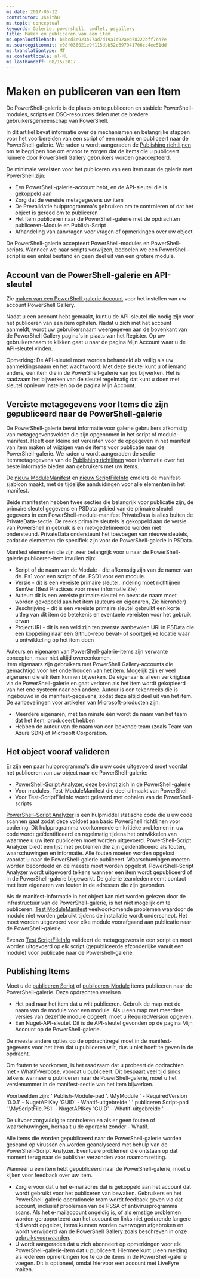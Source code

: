 ```yaml
---
ms.date: 2017-06-12
contributor: JKeithB
ms.topic: conceptual
keywords: Galerie, powershell, cmdlet, psgallery
title: Maken en publiceren van een item
ms.openlocfilehash: b6bcd3e923b77ad7d19a1d92aeb78222bff7ea7e
ms.sourcegitcommit: e08f036021e9f115dbb52c697941706cc4ee51dd
ms.translationtype: MT
ms.contentlocale: nl-NL
ms.lasthandoff: 08/15/2017
---
```

# <a name="creating-and-publishing-an-item"></a>Maken en publiceren van een Item 
De PowerShell-galerie is de plaats om te publiceren en stabiele PowerShell-modules, scripts en DSC-resources delen met de bredere gebruikersgemeenschap van PowerShell.    

In dit artikel bevat informatie over de mechanismen en belangrijke stappen voor het voorbereiden van een script of een module en publiceert naar de PowerShell-galerie.
We raden u wordt aangeraden de [Publishing richtlijnen](https://msdn.microsoft.com/en-us/powershell/gallery/psgallery/psgallery-PublishingGuidelines) om te begrijpen hoe om ervoor te zorgen dat de items die u publiceert ruimere door PowerShell Gallery gebruikers worden geaccepteerd. 

De minimale vereisten voor het publiceren van een item naar de galerie met PowerShell zijn:

* Een PowerShell-galerie-account hebt, en de API-sleutel die is gekoppeld aan
* Zorg dat de vereiste metagegevens uw item
* De Prevalidatie hulpprogramma's gebruiken om te controleren of dat het object is gereed om te publiceren
* Het item publiceren naar de PowerShell-galerie met de opdrachten publiceren-Module en Publish-Script
* Afhandeling van aanvragen voor vragen of opmerkingen over uw object
 
De PowerShell-galerie accepteert PowerShell-modules en PowerShell-scripts. Wanneer we naar scripts verwijzen, bedoelen we een PowerShell-script is een enkel bestand en geen deel uit van een grotere module. 

## <a name="powershell-gallery-account-and-api-key"></a>Account van de PowerShell-galerie en API-sleutel
Zie [maken van een PowerShell-galerie Account](https://msdn.microsoft.com/en-us/powershell/gallery/psgallery/psgallery_creating_an_account) voor het instellen van uw account PowerShell Gallery. 

Nadat u een account hebt gemaakt, kunt u de API-sleutel die nodig zijn voor het publiceren van een item ophalen.
Nadat u zich met het account aanmeldt, wordt uw gebruikersnaam weergegeven aan de bovenkant van de PowerShell Gallery pagina's in plaats van het Register. Op uw gebruikersnaam te klikken gaat u naar de pagina Mijn Account waar u de API-sleutel vinden. 

Opmerking: De API-sleutel moet worden behandeld als veilig als uw aanmeldingsnaam en het wachtwoord. Met deze sleutel kunt u of iemand anders, een item die in de PowerShell-galerie van jou bijwerken. Het is raadzaam het bijwerken van de sleutel regelmatig dat kunt u doen met sleutel opnieuw instellen op de pagina Mijn Account.

## <a name="required-metadata-for-items-published-to-the-powershell-gallery"></a>Vereiste metagegevens voor Items die zijn gepubliceerd naar de PowerShell-galerie

De PowerShell-galerie bevat informatie voor galerie gebruikers afkomstig van metagegevensvelden die zijn opgenomen in het script of module-manifest.
Heeft een kleine set vereisten voor de opgegeven in het manifest van item maken of wijzigen van de items voor publicatie naar de PowerShell-galerie. We raden u wordt aangeraden de sectie itemmetagegevens van de [Publishing richtlijnen](https://msdn.microsoft.com/en-us/powershell/gallery/psgallery/psgallery-PublishingGuidelines) voor informatie over het beste informatie bieden aan gebruikers met uw items. 

De [nieuw ModuleManifest](https://msdn.microsoft.com/en-us/powershell/gallery/psget/module/ModuleManifest-Reference) en [nieuw ScriptFileInfo](https://msdn.microsoft.com/en-us/powershell/gallery/psget/script/psget_new-scriptfileinfo) cmdlets de manifest-sjabloon maakt, met de tijdelijke aanduidingen voor alle elementen in het manifest. 

Beide manifesten hebben twee secties die belangrijk voor publicatie zijn, de primaire sleutel gegevens en PSData gebied van de primaire sleutel gegevens in een PowerShell-module-manifest PrivateData is alles buiten de PrivateData-sectie. De reeks primaire sleutels is gekoppeld aan de versie van PowerShell in gebruik is en niet-gedefinieerde worden niet ondersteund. PrivateData ondersteunt het toevoegen van nieuwe sleutels, zodat de elementen die specifiek zijn voor de PowerShell-galerie in PSData.


Manifest elementen die zijn zeer belangrijk voor u naar de PowerShell-galerie publiceren-item invullen zijn:  

* Script of de naam van de Module - die afkomstig zijn van de namen van de. Ps1 voor een script of de. PSD1 voor een module.
* Versie - dit is een vereiste primaire sleutel, indeling moet richtlijnen SemVer (Best Practices voor meer informatie Zie)
* Auteur: dit is een vereiste primaire sleutel en bevat de naam moet worden gekoppeld aan het item (auteurs en eigenaren, Zie hieronder)
* Beschrijving - dit is een vereiste primaire sleutel gebruikt een korte uitleg van dit item de betekenis en eventuele vereisten voor het gebruik ervan
* ProjectURI - dit is een veld zijn ten zeerste aanbevolen URI in PSData die een koppeling naar een Github-repo bevat- of soortgelijke locatie waar u ontwikkeling op het item doen

Auteurs en eigenaren van PowerShell-galerie-items zijn verwante concepten, maar niet altijd overeenkomen.  
Item eigenaars zijn gebruikers met PowerShell Gallery-accounts die gemachtigd voor het onderhouden van het item. Mogelijk zijn er veel eigenaren die elk item kunnen bijwerken. De eigenaar is alleen verkrijgbaar via de PowerShell-galerie en gaat verloren als het item wordt gekopieerd van het ene systeem naar een andere. Auteur is een tekenreeks die is ingebouwd in de manifest-gegevens, zodat deze altijd deel uit van het item. De aanbevelingen voor artikelen van Microsoft-producten zijn:

* Meerdere eigenaren, met ten minste één wordt de naam van het team dat het item; produceert hebben 
* Hebben de auteur van de naam van een bekende team (zoals Team van Azure SDK) of Microsoft Corporation.


## <a name="pre-validate-your-item"></a>Het object vooraf valideren

Er zijn een paar hulpprogramma's die u uw code uitgevoerd moet voordat het publiceren van uw object naar de PowerShell-galerie:

* [PowerShell-Script Analyzer](https://www.powershellgallery.com/packages/PSScriptAnalyzer/), deze bevindt zich in de PowerShell-galerie
* Voor modules, Test-ModuleManifest die deel uitmaakt van PowerShell
* Voor Test-ScriptFileInfo wordt geleverd met ophalen van de PowerShell-scripts

[PowerShell-Script Analyzer](https://www.powershellgallery.com/packages/PSScriptAnalyzer/) is een hulpmiddel statische code die u uw code scannen gaat zodat deze voldoet aan basic PowerShell richtlijnen voor codering. Dit hulpprogramma voorkomende en kritieke problemen in uw code wordt geïdentificeerd en regelmatig tijdens het ontwikkelen van waarmee u uw item publiceren moet worden uitgevoerd. PowerShell-Script Analyzer biedt een lijst met problemen die zijn geïdentificeerd als fouten, waarschuwingen en informatie. Alle fouten moeten worden opgelost voordat u naar de PowerShell-galerie publiceert. Waarschuwingen moeten worden beoordeeld en de meeste moet worden opgelost.
PowerShell-Script Analyzer wordt uitgevoerd telkens wanneer een item wordt gepubliceerd of in de PowerShell-galerie bijgewerkt. De galerie teamleden neemt contact met item eigenaren van fouten in de adressen die zijn gevonden. 

Als de manifest-informatie in het object kan niet worden gelezen door de infrastructuur van de PowerShell-galerie, is het niet mogelijk om te publiceren. 
[Test ModuleManifest](https://msdn.microsoft.com/en-us/powershell/reference/5.1/microsoft.powershell.core/test-modulemanifest) veelvoorkomende problemen waardoor de module niet worden gebruikt tijdens de installatie wordt onderschept. Het moet worden uitgevoerd voor elke module voorafgaand aan publicatie naar de PowerShell-galerie. 

Evenzo [Test ScriptFileInfo](https://msdn.microsoft.com/en-us/powershell/gallery/psget/script/psget_test-scriptfileinfo) valideert de metagegevens in een script en moet worden uitgevoerd op elk script (gepubliceerde afzonderlijke vanuit een module) voor publicatie naar de Powershell-galerie. 


## <a name="publishing-items"></a>Publishing Items

Moet u de [publiceren Script](https://msdn.microsoft.com/en-us/powershell/gallery/psget/script/psget_publish-script) of [publiceren-Module](https://msdn.microsoft.com/en-us/powershell/gallery/psget/module/psget_publish-module) items publiceren naar de PowerShell-galerie.
Deze opdrachten vereisen 

* Het pad naar het item dat u wilt publiceren. Gebruik de map met de naam van de module voor een module. Als u een map met meerdere versies van dezelfde module opgeeft, moet u RequiredVersion opgeven.
* Een Nuget-API-sleutel. Dit is de API-sleutel gevonden op de pagina Mijn Account op de PowerShell-galerie.

De meeste andere opties op de opdrachtregel moet in de manifest-gegevens voor het item dat u publiceren wilt, dus u niet hoeft te geven in de opdracht. 

Om fouten te voorkomen, is het raadzaam dat u probeert de opdrachten met - Whatif-Verbose, voordat u publiceert. Dit bespaart veel tijd sinds telkens wanneer u publiceren naar de PowerShell-galerie, moet u het versienummer in de manifest-sectie van het item bijwerken. 

Voorbeelden zijn: ' Publish-Module-pad '. \MyModule ' - RequiredVersion '0.0.1' - NugetAPIKey 'GUID' - Whatif-uitgebreide ' ' publiceren Script-pad '.\MyScriptFile.PS1' - NugetAPIKey 'GUID' - Whatif-uitgebreide '

De uitvoer zorgvuldig te controleren en als er geen fouten of waarschuwingen, herhaalt u de opdracht zonder - Whatif.

Alle items die worden gepubliceerd naar de PowerShell-galerie worden gescand op virussen en worden geanalyseerd met behulp van de PowerShell-Script Analyzer. Eventuele problemen die ontstaan op dat moment terug naar de publisher verzonden voor naamomzetting.  

Wanneer u een item hebt gepubliceerd naar de PowerShell-galerie, moet u kijken voor feedback over uw item.

* Zorg ervoor dat u het e-mailadres dat is gekoppeld aan het account dat wordt gebruikt voor het publiceren van bewaken.
Gebruikers en het PowerShell-galerie operationele team wordt feedback geven via dat account, inclusief problemen van de PSSA of antivirusprogramma scans.
Als het e-mailaccount ongeldig is, of als ernstige problemen worden gerapporteerd aan het account en links niet gedurende langere tijd wordt opgelost, items kunnen worden overwogen afgebroken en wordt verwijderd van de PowerShell Gallery zoals beschreven in onze [gebruiksvoorwaarden](https://www.powershellgallery.com/policies/Terms).  
* U wordt aangeraden dat u zich abonneert op opmerkingen voor elk PowerShell-galerie-item dat u publiceert. Hiermee kunt u een melding als iedereen opmerkingen toe te op de items in de PowerShell-galerie voegen. Dit is optioneel, omdat hiervoor een account met LiveFyre maken.     

